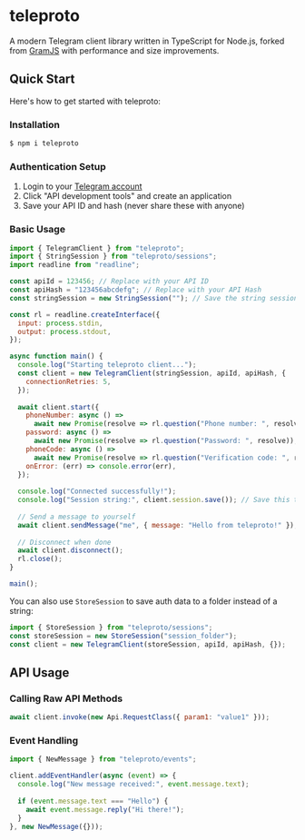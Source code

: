 # teleproto

A modern Telegram client library written in TypeScript for Node.js, forked from [GramJS](https://github.com/gram-js/gramjs) with performance and size improvements.

## Quick Start

Here's how to get started with teleproto:

### Installation

```bash
$ npm i teleproto
```

### Authentication Setup

1. Login to your [Telegram account](https://my.telegram.org/)
2. Click "API development tools" and create an application
3. Save your API ID and hash (never share these with anyone)

### Basic Usage

```javascript
import { TelegramClient } from "teleproto";
import { StringSession } from "teleproto/sessions";
import readline from "readline";

const apiId = 123456; // Replace with your API ID
const apiHash = "123456abcdefg"; // Replace with your API Hash
const stringSession = new StringSession(""); // Save the string session for later use

const rl = readline.createInterface({
  input: process.stdin,
  output: process.stdout,
});

async function main() {
  console.log("Starting teleproto client...");
  const client = new TelegramClient(stringSession, apiId, apiHash, {
    connectionRetries: 5,
  });
  
  await client.start({
    phoneNumber: async () => 
      await new Promise(resolve => rl.question("Phone number: ", resolve)),
    password: async () =>
      await new Promise(resolve => rl.question("Password: ", resolve)),
    phoneCode: async () =>
      await new Promise(resolve => rl.question("Verification code: ", resolve)),
    onError: (err) => console.error(err),
  });
  
  console.log("Connected successfully!");
  console.log("Session string:", client.session.save()); // Save this to avoid login next time
  
  // Send a message to yourself
  await client.sendMessage("me", { message: "Hello from teleproto!" });
  
  // Disconnect when done
  await client.disconnect();
  rl.close();
}

main();
```

You can also use `StoreSession` to save auth data to a folder instead of a string:

```javascript
import { StoreSession } from "teleproto/sessions";
const storeSession = new StoreSession("session_folder");
const client = new TelegramClient(storeSession, apiId, apiHash, {});
```

## API Usage

### Calling Raw API Methods

```javascript
await client.invoke(new Api.RequestClass({ param1: "value1" }));
```

### Event Handling

```javascript
import { NewMessage } from "teleproto/events";

client.addEventHandler(async (event) => {
  console.log("New message received:", event.message.text);
  
  if (event.message.text === "Hello") {
    await event.message.reply("Hi there!");
  }
}, new NewMessage({}));
```